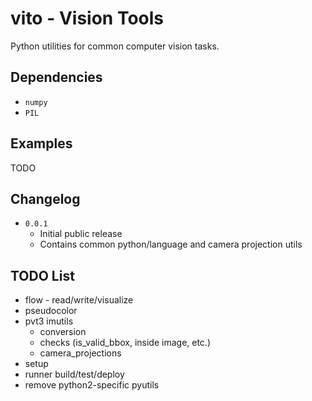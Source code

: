 # vito - Vision Tools

Python utilities for common computer vision tasks.

## Dependencies
* `numpy`
* `PIL`

## Examples
TODO

## Changelog
* `0.0.1`
  * Initial public release
  * Contains common python/language and camera projection utils

## TODO List
* flow - read/write/visualize
* pseudocolor
* pvt3 imutils
  * conversion
  * checks (is_valid_bbox, inside image, etc.)
  * camera_projections
* setup
* runner build/test/deploy
* remove python2-specific pyutils
